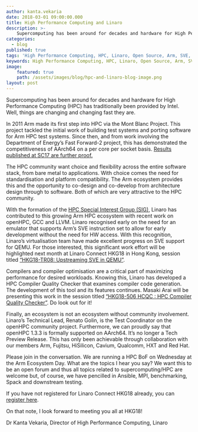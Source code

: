 ```yaml
---
author: kanta.vekaria
date: 2018-03-01 09:00:00.000
title: High Performance Computing and Linaro
description: >-
    Supercomputing has been around for decades and hardware for High Performance Computing (HPC) has traditionally been provided by Intel. Well, things are changing and changing fast they are.
categories:
  - blog
published: true
tags: 'High Performance Computing, HPC, Linaro, Open Source, Arm, SVE, HKG18'
keywords: High Performance Computing, HPC, Linaro, Open Source, Arm, SVE, HKG18
image:
    featured: true
    path: /assets/images/blog/hpc-and-linaro-blog-image.png 
layout: post
---
```

Supercomputing has been around for decades and hardware for High Performance Computing (HPC) has traditionally been provided by Intel. Well, things are changing and changing fast they are.

In 2011 Arm made its first step into HPC via the Mont Blanc Project. This project tackled the initial work of building test systems and porting software for Arm HPC test systems. Since then, and from work involving the Department of Energy’s Fast Forward-2 project, this has demonstrated the competitiveness of AArch64 on a per core per socket basis. [Results published at SC17 are further proof.][1]

The HPC community want choice and flexibility across the entire software stack, from bare metal to applications. With choice comes the need for standardisation and platform compatibility. The Arm ecosystem provides this and the opportunity to co-design and co-develop from architecture design through to software. Both of which are very attractive to the HPC community.

With the formation of the [HPC Special Interest Group (SIG)](https://www.linaro.org/engineering/high-performance-computing/), Linaro has contributed to this growing Arm HPC ecosystem with recent work on openHPC, GCC and LLVM. Linaro recognised early on the need for an emulator that supports Arm’s SVE instruction set to allow for early development without the need for HW access. With this recognition, Linaro’s virtualisation team have made excellent progress on SVE support for QEMU. For those interested, this significant work effort will be highlighted next month at Linaro Connect HKG18 in Hong Kong, session titled [“HKG18-TR08: Upstreaming SVE in QEMU”](https://hkg18.pathable.com/meetings/640450).

Compilers and compiler optimisation are a critical part of maximizing performance for desired workloads. Knowing this, Linaro has developed a HPC Compiler Quality Checker that examines compiler code generation. The development of this tool and its features continues. Masaki Arai will be presenting this work in the session titled [“HKG18-506 HCQC : HPC Compiler Quality Checker”](https://hkg18.pathable.com/meetings/640469). Do look out for it!

Finally, an ecosystem is not an ecosystem without community involvement. Linaro’s Technical Lead, Renato Golin, is the Test Coordinator on the openHPC community project. Furthermore, we can proudly say that openHPC 1.3.3 is formally supported on AArch64. It’s no longer a Tech Preview Release. This has only been achievable through collaboration with our members Arm, Fujitsu, HiSilicon, Cavium, Qualcomm, HXT and Red Hat.

Please join in the conversation. We are running a HPC BoF on Wednesday at the Arm Ecosystem Day. What are the topics I hear you say? We want this to be an open forum and thus all topics related to supercomputing/HPC are welcome but, of course, we have pencilled in Ansible, MPI, benchmarking, Spack and downstream testing.

If you have not registered for Linaro Connect HKG18 already, you can [register here](https://connect.linaro.org/attend/).

On that note, I look forward to meeting you all at HKG18!

Dr Kanta Vekaria,
Director of High Performance Computing, Linaro

[1]: https://www.nextplatform.com/2017/11/13/arm-benchmarks-show-hpc-ripe-processor-shakeup/

